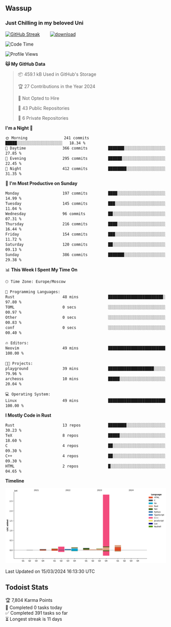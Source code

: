 ## Wassup 
### Just Chilling in my beloved Uni 

<!--
-->

[![GitHub Streak](http://github-readme-streak-stats.herokuapp.com?user=archeoss&theme=shades-of-purple&hide_border=true&date_format=j%20M%5B%20Y%5D)](https://git.io/streak-stats)&nbsp;&nbsp;&nbsp;&nbsp;&nbsp;&nbsp;&nbsp;&nbsp;[![download](https://user-images.githubusercontent.com/68448737/147796309-d8b65b1d-4dde-40d9-b03a-2b42aaa6cd43.jpeg)
](http://bmstu.ru/)

<!--START_SECTION:waka-->
![Code Time](http://img.shields.io/badge/Code%20Time-2%2C556%20hrs%2039%20mins-blue)

![Profile Views](http://img.shields.io/badge/Profile%20Views-4-blue)

**🐱 My GitHub Data** 

> 📦 459.1 kB Used in GitHub's Storage 
 > 
> 🏆 27 Contributions in the Year 2024
 > 
> 🚫 Not Opted to Hire
 > 
> 📜 43 Public Repositories 
 > 
> 🔑 6 Private Repositories 
 > 
**I'm a Night 🦉** 

```text
🌞 Morning                241 commits         █████░░░░░░░░░░░░░░░░░░░░   18.34 % 
🌆 Daytime                366 commits         ███████░░░░░░░░░░░░░░░░░░   27.85 % 
🌃 Evening                295 commits         ██████░░░░░░░░░░░░░░░░░░░   22.45 % 
🌙 Night                  412 commits         ████████░░░░░░░░░░░░░░░░░   31.35 % 
```
📅 **I'm Most Productive on Sunday** 

```text
Monday                   197 commits         ████░░░░░░░░░░░░░░░░░░░░░   14.99 % 
Tuesday                  145 commits         ███░░░░░░░░░░░░░░░░░░░░░░   11.04 % 
Wednesday                96 commits          ██░░░░░░░░░░░░░░░░░░░░░░░   07.31 % 
Thursday                 216 commits         ████░░░░░░░░░░░░░░░░░░░░░   16.44 % 
Friday                   154 commits         ███░░░░░░░░░░░░░░░░░░░░░░   11.72 % 
Saturday                 120 commits         ██░░░░░░░░░░░░░░░░░░░░░░░   09.13 % 
Sunday                   386 commits         ███████░░░░░░░░░░░░░░░░░░   29.38 % 
```


📊 **This Week I Spent My Time On** 

```text
🕑︎ Time Zone: Europe/Moscow

💬 Programming Languages: 
Rust                     48 mins             ████████████████████████░   97.80 % 
TOML                     0 secs              ░░░░░░░░░░░░░░░░░░░░░░░░░   00.97 % 
Other                    0 secs              ░░░░░░░░░░░░░░░░░░░░░░░░░   00.83 % 
conf                     0 secs              ░░░░░░░░░░░░░░░░░░░░░░░░░   00.40 % 

🔥 Editors: 
Neovim                   49 mins             █████████████████████████   100.00 % 

🐱‍💻 Projects: 
playground               39 mins             ████████████████████░░░░░   79.96 % 
archeoss                 10 mins             █████░░░░░░░░░░░░░░░░░░░░   20.04 % 

💻 Operating System: 
Linux                    49 mins             █████████████████████████   100.00 % 
```

**I Mostly Code in Rust** 

```text
Rust                     13 repos            ████████░░░░░░░░░░░░░░░░░   30.23 % 
TeX                      8 repos             █████░░░░░░░░░░░░░░░░░░░░   18.60 % 
C                        4 repos             ██░░░░░░░░░░░░░░░░░░░░░░░   09.30 % 
C++                      4 repos             ██░░░░░░░░░░░░░░░░░░░░░░░   09.30 % 
HTML                     2 repos             █░░░░░░░░░░░░░░░░░░░░░░░░   04.65 % 
```



**Timeline**

![Lines of Code chart](https://raw.githubusercontent.com/archeoss/archeoss/master/assets/bar_graph.png)


 Last Updated on 15/03/2024 16:13:30 UTC
<!--END_SECTION:waka-->

## Todoist Stats

<!-- TODO-IST:START -->
🏆  7,804 Karma Points           
🌸  Completed 0 tasks today           
✅  Completed 391 tasks so far           
⏳  Longest streak is 11 days
<!-- TODO-IST:END -->
